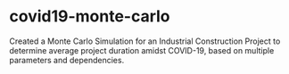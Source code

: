 # covid19-monte-carlo
Created a Monte Carlo Simulation for an Industrial Construction Project to determine average project duration amidst COVID-19, based on multiple parameters and dependencies.
